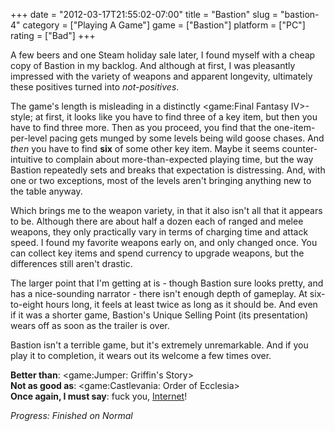 +++
date = "2012-03-17T21:55:02-07:00"
title = "Bastion"
slug = "bastion-4"
category = ["Playing A Game"]
game = ["Bastion"]
platform = ["PC"]
rating = ["Bad"]
+++

A few beers and one Steam holiday sale later, I found myself with a cheap copy of Bastion in my backlog.  And although at first, I was pleasantly impressed with the variety of weapons and apparent longevity, ultimately these positives turned into <i>not-positives</i>.

The game's length is misleading in a distinctly <game:Final Fantasy IV>-style; at first, it looks like you have to find three of a key item, but then you have to find three more.  Then as you proceed, you find that the one-item-per-level pacing gets munged by some levels being wild goose chases.  And <i>then</i> you have to find <b>six</b> of some other key item.  Maybe it seems counter-intuitive to complain about more-than-expected playing time, but the way Bastion repeatedly sets and breaks that expectation is distressing.  And, with one or two exceptions, most of the levels aren't bringing anything new to the table anyway.

Which brings me to the weapon variety, in that it also isn't all that it appears to be.  Although there are about half a dozen each of ranged and melee weapons, they only practically vary in terms of charging time and attack speed.  I found my favorite weapons early on, and only changed once.  You can collect key items and spend currency to upgrade weapons, but the differences still aren't drastic.

The larger point that I'm getting at is - though Bastion sure looks pretty, and has a nice-sounding narrator - there isn't enough depth of gameplay.  At six-to-eight hours long, it feels at least twice as long as it should be.  And even if it was a shorter game, Bastion's Unique Selling Point (its presentation) wears off as soon as the trailer is over.

Bastion isn't a terrible game, but it's extremely unremarkable.  And if you play it to completion, it wears out its welcome a few times over.

<b>Better than</b>: <game:Jumper: Griffin's Story>  
<b>Not as good as</b>: <game:Castlevania: Order of Ecclesia>  
<b>Once again, I must say</b>: fuck you, <a href="http://www.metacritic.com/game/pc/bastion">Internet</a>!

<i>Progress: Finished on Normal</i>